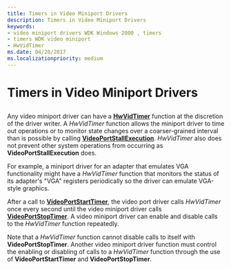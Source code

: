 ```yaml
---
title: Timers in Video Miniport Drivers
description: Timers in Video Miniport Drivers
keywords:
- video miniport drivers WDK Windows 2000 , timers
- timers WDK video miniport
- HwVidTimer
ms.date: 04/20/2017
ms.localizationpriority: medium
---
```


# Timers in Video Miniport Drivers


## <span id="ddk_timers_in_video_miniport_drivers_gg"></span><span id="DDK_TIMERS_IN_VIDEO_MINIPORT_DRIVERS_GG"></span>


Any video miniport driver can have a [**HwVidTimer**](/windows-hardware/drivers/ddi/video/nc-video-pvideo_hw_timer) function at the discretion of the driver writer. A *HwVidTimer* function allows the miniport driver to time out operations or to monitor state changes over a coarser-grained interval than is possible by calling [**VideoPortStallExecution**](/windows-hardware/drivers/ddi/video/nf-video-videoportstallexecution). *HwVidTimer* also does not prevent other system operations from occurring as **VideoPortStallExecution** does.

For example, a miniport driver for an adapter that emulates VGA functionality might have a *HwVidTimer* function that monitors the status of its adapter's "VGA" registers periodically so the driver can emulate VGA-style graphics.

After a call to [**VideoPortStartTimer**](/windows-hardware/drivers/ddi/video/nf-video-videoportstarttimer), the video port driver calls *HwVidTimer* once every second until the video miniport driver calls [**VideoPortStopTimer**](/windows-hardware/drivers/ddi/video/nf-video-videoportstoptimer). A video miniport driver can enable and disable calls to the *HwVidTimer* function repeatedly.

Note that a *HwVidTimer* function cannot disable calls to itself with **VideoPortStopTimer**. Another video miniport driver function must control the enabling or disabling of calls to a *HwVidTimer* function through the use of **VideoPortStartTimer** and **VideoPortStopTimer**.

 

